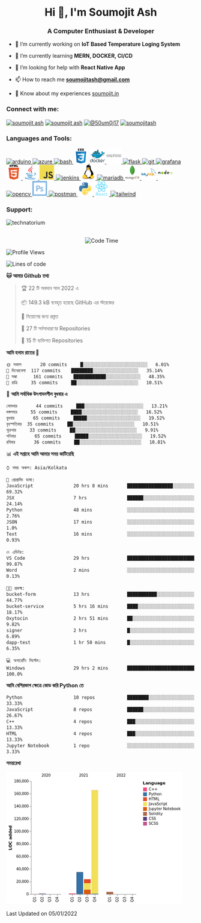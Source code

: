 <h1 align="center">Hi 👋, I'm Soumojit Ash</h1>
<h3 align="center">A Computer Enthusiast & Developer</h3>

- 🔭 I’m currently working on **IoT Based Temperature Loging System**

- 🌱 I’m currently learning **MERN, DOCKER, CI/CD**

- 🤝 I’m looking for help with **React Native App**

- 📫 How to reach me **soumojitash@gmail.com**

- 📄 Know about my experiences [soumojit.in](soumojit.in)

<h3 align="left">Connect with me:</h3>
<p align="left">
<a href="https://linkedin.com/in/soumojit ash" target="blank"><img align="center" src="https://raw.githubusercontent.com/rahuldkjain/github-profile-readme-generator/master/src/images/icons/Social/linked-in-alt.svg" alt="soumojit ash" height="30" width="40" /></a>
<a href="https://fb.com/soumojit ash" target="blank"><img align="center" src="https://raw.githubusercontent.com/rahuldkjain/github-profile-readme-generator/master/src/images/icons/Social/facebook.svg" alt="soumojit ash" height="30" width="40" /></a>
<a href="https://instagram.com/@50um0j17" target="blank"><img align="center" src="https://raw.githubusercontent.com/rahuldkjain/github-profile-readme-generator/master/src/images/icons/Social/instagram.svg" alt="@50um0j17" height="30" width="40" /></a>
<a href="https://www.hackerrank.com/soumojitash" target="blank"><img align="center" src="https://raw.githubusercontent.com/rahuldkjain/github-profile-readme-generator/master/src/images/icons/Social/hackerrank.svg" alt="soumojitash" height="30" width="40" /></a>
</p>

<h3 align="left">Languages and Tools:</h3>
<p align="left"> <a href="https://www.arduino.cc/" target="_blank"> <img src="https://cdn.worldvectorlogo.com/logos/arduino-1.svg" alt="arduino" width="40" height="40"/> </a> <a href="https://azure.microsoft.com/en-in/" target="_blank"> <img src="https://www.vectorlogo.zone/logos/microsoft_azure/microsoft_azure-icon.svg" alt="azure" width="40" height="40"/> </a> <a href="https://www.gnu.org/software/bash/" target="_blank"> <img src="https://www.vectorlogo.zone/logos/gnu_bash/gnu_bash-icon.svg" alt="bash" width="40" height="40"/> </a> <a href="https://www.w3schools.com/css/" target="_blank"> <img src="https://raw.githubusercontent.com/devicons/devicon/master/icons/css3/css3-original-wordmark.svg" alt="css3" width="40" height="40"/> </a> <a href="https://www.docker.com/" target="_blank"> <img src="https://raw.githubusercontent.com/devicons/devicon/master/icons/docker/docker-original-wordmark.svg" alt="docker" width="40" height="40"/> </a> <a href="https://expressjs.com" target="_blank"> <img src="https://raw.githubusercontent.com/devicons/devicon/master/icons/express/express-original-wordmark.svg" alt="express" width="40" height="40"/> </a> <a href="https://flask.palletsprojects.com/" target="_blank"> <img src="https://www.vectorlogo.zone/logos/pocoo_flask/pocoo_flask-icon.svg" alt="flask" width="40" height="40"/> </a> <a href="https://git-scm.com/" target="_blank"> <img src="https://www.vectorlogo.zone/logos/git-scm/git-scm-icon.svg" alt="git" width="40" height="40"/> </a> <a href="https://grafana.com" target="_blank"> <img src="https://www.vectorlogo.zone/logos/grafana/grafana-icon.svg" alt="grafana" width="40" height="40"/> </a> <a href="https://www.w3.org/html/" target="_blank"> <img src="https://raw.githubusercontent.com/devicons/devicon/master/icons/html5/html5-original-wordmark.svg" alt="html5" width="40" height="40"/> </a> <a href="https://www.java.com" target="_blank"> <img src="https://raw.githubusercontent.com/devicons/devicon/master/icons/java/java-original.svg" alt="java" width="40" height="40"/> </a> <a href="https://developer.mozilla.org/en-US/docs/Web/JavaScript" target="_blank"> <img src="https://raw.githubusercontent.com/devicons/devicon/master/icons/javascript/javascript-original.svg" alt="javascript" width="40" height="40"/> </a> <a href="https://www.jenkins.io" target="_blank"> <img src="https://www.vectorlogo.zone/logos/jenkins/jenkins-icon.svg" alt="jenkins" width="40" height="40"/> </a> <a href="https://www.linux.org/" target="_blank"> <img src="https://raw.githubusercontent.com/devicons/devicon/master/icons/linux/linux-original.svg" alt="linux" width="40" height="40"/> </a> <a href="https://mariadb.org/" target="_blank"> <img src="https://www.vectorlogo.zone/logos/mariadb/mariadb-icon.svg" alt="mariadb" width="40" height="40"/> </a> <a href="https://www.mongodb.com/" target="_blank"> <img src="https://raw.githubusercontent.com/devicons/devicon/master/icons/mongodb/mongodb-original-wordmark.svg" alt="mongodb" width="40" height="40"/> </a> <a href="https://www.mysql.com/" target="_blank"> <img src="https://raw.githubusercontent.com/devicons/devicon/master/icons/mysql/mysql-original-wordmark.svg" alt="mysql" width="40" height="40"/> </a> <a href="https://nodejs.org" target="_blank"> <img src="https://raw.githubusercontent.com/devicons/devicon/master/icons/nodejs/nodejs-original-wordmark.svg" alt="nodejs" width="40" height="40"/> </a> <a href="https://opencv.org/" target="_blank"> <img src="https://www.vectorlogo.zone/logos/opencv/opencv-icon.svg" alt="opencv" width="40" height="40"/> </a> <a href="https://www.photoshop.com/en" target="_blank"> <img src="https://raw.githubusercontent.com/devicons/devicon/master/icons/photoshop/photoshop-line.svg" alt="photoshop" width="40" height="40"/> </a> <a href="https://postman.com" target="_blank"> <img src="https://www.vectorlogo.zone/logos/getpostman/getpostman-icon.svg" alt="postman" width="40" height="40"/> </a> <a href="https://www.python.org" target="_blank"> <img src="https://raw.githubusercontent.com/devicons/devicon/master/icons/python/python-original.svg" alt="python" width="40" height="40"/> </a> <a href="https://reactjs.org/" target="_blank"> <img src="https://raw.githubusercontent.com/devicons/devicon/master/icons/react/react-original-wordmark.svg" alt="react" width="40" height="40"/> </a> <a href="https://tailwindcss.com/" target="_blank"> <img src="https://www.vectorlogo.zone/logos/tailwindcss/tailwindcss-icon.svg" alt="tailwind" width="40" height="40"/> </a> </p>

<h3 align="left">Support:</h3>
<p><a href="https://www.buymeacoffee.com/technatorium"> <img align="left" src="https://cdn.buymeacoffee.com/buttons/v2/default-yellow.png" height="50" width="210" alt="technatorium" /></a></p><br>
<br>

<!--START_SECTION:waka-->
![Code Time](http://img.shields.io/badge/Code%20Time-160%20hrs%2034%20mins-blue)

![Profile Views](http://img.shields.io/badge/%E0%A6%AA%E0%A7%8D%E0%A6%B0%E0%A7%8B%E0%A6%AB%E0%A6%BE%E0%A6%87%E0%A6%B2%20%E0%A6%A6%E0%A6%B0%E0%A7%8D%E0%A6%B6%E0%A6%A8-53-blue)

![Lines of code](https://img.shields.io/badge/%E0%A6%B9%E0%A7%8D%E0%A6%AF%E0%A6%BE%E0%A6%B2%E0%A7%8B%20%E0%A6%93%E0%A6%AF%E0%A6%BC%E0%A6%BE%E0%A6%B0%E0%A7%8D%E0%A6%B2%E0%A7%8D%E0%A6%A1%20%E0%A6%A5%E0%A7%87%E0%A6%95%E0%A7%87%20%E0%A6%86%E0%A6%AE%E0%A6%BF%20%E0%A6%B2%E0%A6%BF%E0%A6%96%E0%A7%87%E0%A6%9B%E0%A6%BF-230%20Thousand%20%E0%A6%95%E0%A7%8B%E0%A6%A1%E0%A7%87%E0%A6%B0%20%E0%A6%B2%E0%A6%BE%E0%A6%87%E0%A6%A8-blue)

**🐱 আমার Github তথ্য** 

> 🏆 22 টি অবদান সাল 2022 এ
 > 
> 📦 149.3 kB ব্যবহৃত হয়েছে GitHub এর স্টরেজের 
 > 
> 💼 নিয়োগের জন্য প্রস্তুত
 > 
> 📜 27 টি সর্বসাধারণের Repositories 
 > 
> 🔑 15 টি ব্যক্তিগত Repositories  
 > 
**আমি হলাম রাতের 🦉** 

```text
🌞 সকাল       20 commits     █░░░░░░░░░░░░░░░░░░░░░░░░   6.01% 
🌆 দিনেরবেলা  117 commits    ████████░░░░░░░░░░░░░░░░░   35.14% 
🌃 সন্ধা      161 commits    ████████████░░░░░░░░░░░░░   48.35% 
🌙 রাত্রি     35 commits     ██░░░░░░░░░░░░░░░░░░░░░░░   10.51%

```
📅 **আমি সর্বাধিক উৎপাদনশীল বুধবার এ** 

```text
সোমবার       44 commits     ███░░░░░░░░░░░░░░░░░░░░░░   13.21% 
মঙ্গলবার     55 commits     ████░░░░░░░░░░░░░░░░░░░░░   16.52% 
বুধবার       65 commits     █████░░░░░░░░░░░░░░░░░░░░   19.52% 
বৃহস্পতিবার  35 commits     ██░░░░░░░░░░░░░░░░░░░░░░░   10.51% 
শুক্রবার     33 commits     ██░░░░░░░░░░░░░░░░░░░░░░░   9.91% 
শনিবার       65 commits     █████░░░░░░░░░░░░░░░░░░░░   19.52% 
রবিবার       36 commits     ██░░░░░░░░░░░░░░░░░░░░░░░   10.81%

```


📊 **এই সপ্তাহে আমি আমার সময় কাটিয়েছি** 

```text
⌚︎ সময় অঞ্চল: Asia/Kolkata

💬 প্রোগ্রামিং ভাষা: 
JavaScript               20 hrs 8 mins       █████████████████░░░░░░░░   69.32% 
JSX                      7 hrs               ██████░░░░░░░░░░░░░░░░░░░   24.14% 
Python                   48 mins             ░░░░░░░░░░░░░░░░░░░░░░░░░   2.76% 
JSON                     17 mins             ░░░░░░░░░░░░░░░░░░░░░░░░░   1.0% 
Text                     16 mins             ░░░░░░░░░░░░░░░░░░░░░░░░░   0.93%

🔥 এডিটর: 
VS Code                  29 hrs              █████████████████████████   99.87% 
Word                     2 mins              ░░░░░░░░░░░░░░░░░░░░░░░░░   0.13%

🐱‍💻 প্রকল্ম: 
bucket-form              13 hrs              ███████████░░░░░░░░░░░░░░   44.77% 
bucket-service           5 hrs 16 mins       ████░░░░░░░░░░░░░░░░░░░░░   18.17% 
Oxytocin                 2 hrs 51 mins       ██░░░░░░░░░░░░░░░░░░░░░░░   9.82% 
signer                   2 hrs               █░░░░░░░░░░░░░░░░░░░░░░░░   6.89% 
dapp-test                1 hr 50 mins        █░░░░░░░░░░░░░░░░░░░░░░░░   6.35%

💻 অপারেটিং সিস্টেম: 
Windows                  29 hrs 2 mins       █████████████████████████   100.0%

```

**আমি বেশিরভাগ ক্ষেত্রে কোড করি Python তে** 

```text
Python                   10 repos            ████████░░░░░░░░░░░░░░░░░   33.33% 
JavaScript               8 repos             ██████░░░░░░░░░░░░░░░░░░░   26.67% 
C++                      4 repos             ███░░░░░░░░░░░░░░░░░░░░░░   13.33% 
HTML                     4 repos             ███░░░░░░░░░░░░░░░░░░░░░░   13.33% 
Jupyter Notebook         1 repo              ░░░░░░░░░░░░░░░░░░░░░░░░░   3.33%

```


**সময়রেখা**

![Chart not found](https://raw.githubusercontent.com/Soumojit28/Soumojit28/main/charts/bar_graph.png) 


 Last Updated on 05/01/2022
<!--END_SECTION:waka-->
